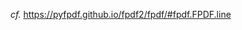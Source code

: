 _cf._ https://pyfpdf.github.io/fpdf2/fpdf/#fpdf.FPDF.line

<script>
// Migrating Markdown doc to docstrings - cf. https://github.com/PyFPDF/fpdf2/issues/31
window.location = 'https://pyfpdf.github.io/fpdf2/fpdf/#fpdf.FPDF.line'
</script>
